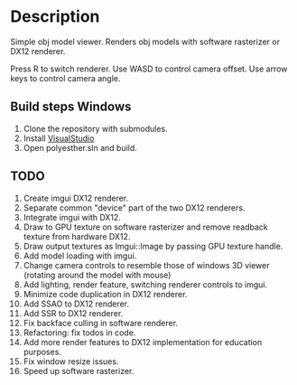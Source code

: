 # Description

Simple obj model viewer. Renders obj models with software rasterizer or DX12 renderer.

Press R to switch renderer.
Use WASD to control camera offset.
Use arrow keys to control camera angle.

## Build steps Windows

1. Clone the repository with submodules.
1. Install [VisualStudio](https://visualstudio.microsoft.com/downloads/)
1. Open polyesther.sln and build.

## TODO

1. Create imgui DX12 renderer.
1. Separate common "device" part of the two DX12 renderers.
1. Integrate imgui with DX12.
1. Draw to GPU texture on software rasterizer and remove readback texture from hardware DX12.
1. Draw output textures as Imgui::Image by passing GPU texture handle.
1. Add model loading with imgui.
1. Change camera controls to resemble those of windows 3D viewer (rotating around the model with mouse)
1. Add lighting, render feature, switching renderer controls to imgui.
1. Minimize code duplication in DX12 renderer.
1. Add SSAO to DX12 renderer.
1. Add SSR to DX12 renderer.
1. Fix backface culling in software renderer.
1. Refactoring: fix todos in code.
1. Add more render features to DX12 implementation for education purposes.
1. Fix window resize issues.
1. Speed up software rasterizer.